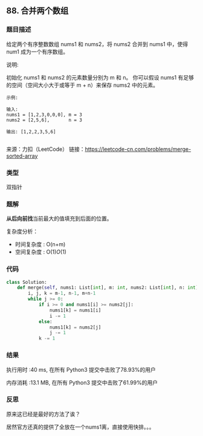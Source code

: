 ## 88. 合并两个数组



### 题目描述

给定两个有序整数数组 nums1 和 nums2，将 nums2 合并到 nums1 中，使得 num1 成为一个有序数组。

说明:

初始化 nums1 和 nums2 的元素数量分别为 m 和 n。
你可以假设 nums1 有足够的空间（空间大小大于或等于 m + n）来保存 nums2 中的元素。

```
示例:

输入:
nums1 = [1,2,3,0,0,0], m = 3
nums2 = [2,5,6],       n = 3

输出: [1,2,2,3,5,6]


```

来源：力扣（LeetCode）
链接：https://leetcode-cn.com/problems/merge-sorted-array

### 类型

双指针



### 题解

**从后向前找**当前最大的值填充到后面的位置。

复杂度分析：

- 时间复杂度 : O(n+m)
- 空间复杂度 : O(1)*O*(1)





### 代码

```python
class Solution:
    def merge(self, nums1: List[int], m: int, nums2: List[int], n: int) -> None:
    	i, j, k = m-1, n-1, m+n-1
    	while j >= 0:
    		if i >= 0 and nums1[i] >= nums2[j]:
    			nums1[k] = nums1[i]
    			i -= 1
    		else:
    			nums1[k] = nums2[j]
    			j -= 1
    		k -= 1
```



### 结果

执行用时 :40 ms, 在所有 Python3 提交中击败了78.93%的用户

内存消耗 :13.1 MB, 在所有 Python3 提交中击败了61.99%的用户



### 反思

原来这已经是最好的方法了诶？

居然官方还真的提供了全放在一个nums1离，直接使用快排。。。